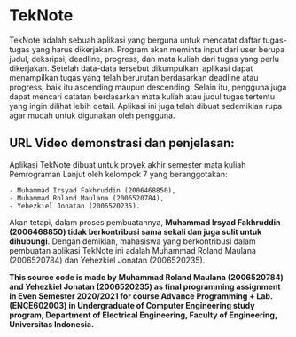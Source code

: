 # TekNote
TekNote adalah sebuah aplikasi yang berguna untuk mencatat daftar tugas-tugas yang harus dikerjakan.
Program akan meminta input dari user berupa judul, deksripsi, deadline, progress, dan mata kuliah dari tugas yang perlu dikerjakan.
Setelah data-data tersebut dikumpulkan, aplikasi dapat menampilkan tugas yang telah berurutan berdasarkan deadline atau progress, baik itu ascending maupun descending.
Selain itu, pengguna juga dapat mencari catatan berdasarkan mata kuliah atau judul tugas tertentu yang ingin dilihat lebih detail.
Aplikasi ini juga telah dibuat sedemikian rupa agar mudah untuk digunakan oleh pengguna.

## URL Video demonstrasi dan penjelasan: 

Aplikasi TekNote dibuat untuk proyek akhir semester mata kuliah Pemrograman Lanjut oleh kelompok 7 yang beranggotakan:

	- Muhammad Irsyad Fakhruddin (2006468850),
	- Muhammad Roland Maulana (2006520784),
	- Yehezkiel Jonatan (2006520235).

Akan tetapi, dalam proses pembuatannya, **Muhammad Irsyad Fakhruddin (2006468850) tidak berkontribusi sama sekali dan juga sulit untuk dihubungi**.
Dengan demikian, mahasiswa yang berkontribusi dalam pembuatan aplikasi TekNote ini adalah Muhammad Roland Maulana (2006520784) dan Yehezkiel Jonatan (2006520235).

**This source code is made by Muhammad Roland Maulana (2006520784) and Yehezkiel Jonatan (2006520235) as final programming assignment in Even Semester 2020/2021 for course Advance Programming + Lab. (ENCE602003) in Undergraduate of Computer Engineering study program, Department of Electrical Engineering, Faculty of Engineering, Universitas Indonesia.**
